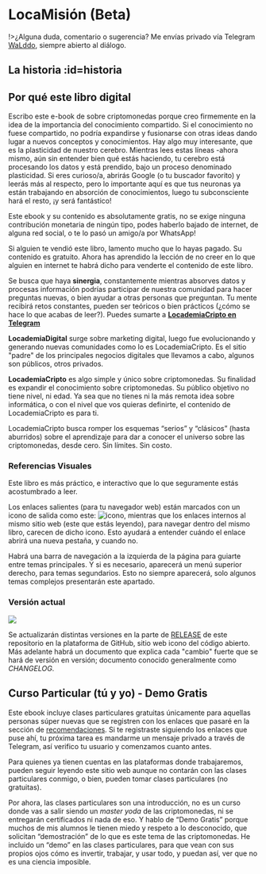 # LocaMisión (Beta)

!>¿Alguna duda, comentario o sugerencia? Me envías privado vía Telegram [WaLddo](https://t.me/waLddo), siempre abierto al diálogo.

## La historia :id=historia

## Por qué este libro digital
Escribo este e-book de sobre criptomonedas porque creo firmemente en la idea de la importancia del conocimiento compartido. Si el conocimiento no fuese compartido, no podría expandirse y fusionarse con otras ideas dando lugar a nuevos conceptos y conocimientos. Hay algo muy interesante, que es la plasticidad de nuestro cerebro. Mientras lees estas líneas -ahora mismo, aún sin entender bien qué estás haciendo, tu cerebro está procesando los datos y está prendido, bajo un proceso denominado plasticidad. Si eres curioso/a, abrirás Google (o tu buscador favorito) y leerás más al respecto, pero lo importante aquí es que tus neuronas ya están trabajando en absorción de conocimientos, luego tu subconsciente hará el resto, ¡y será fantástico!

Este ebook y su contenido es absolutamente gratis, no se exige ninguna contribución monetaria de ningún tipo, podes haberlo bajado de internet, de alguna red social, o te lo pasó un amigo/a por WhatsApp!

Si alguien te vendió este libro, lamento mucho que lo hayas pagado. Su contenido es gratuito. Ahora has aprendido la lección de no creer en lo que alguien en internet te habrá dicho para venderte el contenido de este libro.

Se busca que haya **sinergia**, constantemente mientras absorves datos y procesas información podrías participar de nuestra comunidad para hacer preguntas nuevas, o bien ayudar a otras personas que preguntan. Tu mente recibirá retos constantes, pueden ser teóricos o bien prácticos (¿cómo se hace lo que acabas de leer?). Puedes sumarte a [**LocademiaCripto en Telegram**](https://t.me/LocademiaCripto)

**LocademiaDigital** surge sobre marketing digital, luego fue evolucionando y generando nuevas comunidades como lo es LocademiaCripto. Es el sitio "padre" de los principales negocios digitales que llevamos a cabo, algunos son públicos, otros privados.

**LocademiaCripto** es algo simple y único sobre criptomonedas. Su finalidad es expandir el conocimiento sobre criptomonedas. Su público objetivo no tiene nivel, ni edad. Ya sea que no tienes ni la más remota idea sobre informática, o con el nivel que vos quieras definirte, el contenido de LocademiaCripto es para ti. 

LocademiaCripto busca romper los esquemas “serios” y “clásicos” (hasta aburridos) sobre el aprendizaje para dar a conocer el universo sobre las criptomonedas, desde cero. Sin límites. Sin costo.

### Referencias Visuales
Este libro es más práctico, e interactivo que lo que seguramente estás acostumbrado a leer. 

Los enlaces salientes (para tu navegador web) están marcados con un icono de salida como este: ![icono](https://upload.wikimedia.org/wikipedia/commons/thumb/2/25/External.svg/12px-External.svg.png), mientras que los enlaces internos al mismo sitio web (este que estás leyendo), para navegar dentro del mismo libro, carecen de dicho icono. Esto ayudará a entender cuándo el enlace abrirá una nueva pestaña, y cuando no.

Habrá una barra de navegación a la izquierda de la página para guiarte entre temas principales. Y si es necesario, aparecerá un menú superior derecho, para temas segundarios. Esto no siempre aparecerá, solo algunos temas complejos presentarán este apartado.

### Versión actual

[![](https://badgen.net/github/tag/locademiacripto/book)](https://github.com/locademiacripto/book/releases/latest)

Se actualizarán distintas versiones en la parte de [RELEASE](https://github.com/locademiacripto/book/releases) de este repositorio en la plataforma de GitHub, sitio web icono del código abierto. Más adelante habrá un documento que explica cada "cambio" fuerte que se hará de versión en versión; documento conocido generalmente como _CHANGELOG_.

## Curso Particular (tú y yo) - Demo Gratis
Este ebook incluye clases particulares gratuitas únicamente para aquellas personas súper nuevas que se registren con los enlaces que pasaré en la sección de [recomendaciones](recomendaciones.md). Si te registraste siguiendo los enlaces que puse ahí, tu próxima tarea es mandarme un mensaje privado a través de Telegram, así verifico tu usuario y comenzamos cuanto antes.

Para quienes ya tienen cuentas en las plataformas donde trabajaremos, pueden seguir leyendo este sitio web aunque no contarán con las clases particulares conmigo, o bien, pueden tomar clases particulares (no gratuitas).

Por ahora, las clases particulares son una introducción, no es un curso donde vas a salir siendo un _master yoda_ de las criptomonedas, ni se entregarán certificados ni nada de eso. Y hablo de “Demo Gratis” porque muchos de mis alumnos le tienen miedo y respeto a lo desconocido, que solicitan “demostración” de lo que es este tema de las criptomonedas. He incluido un “demo” en las clases particulares, para que vean con sus propios ojos cómo es invertir, trabajar, y usar todo, y puedan así, ver que no es una ciencia imposible.
